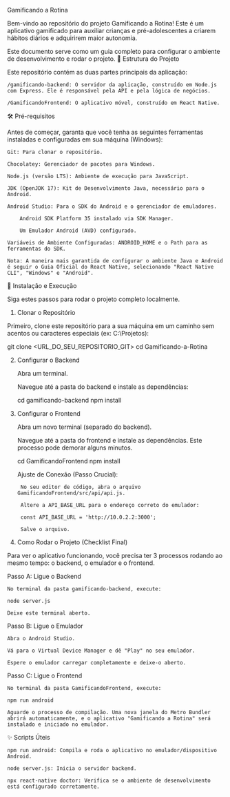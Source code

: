 Gamificando a Rotina

Bem-vindo ao repositório do projeto Gamificando a Rotina! Este é um aplicativo gamificado para auxiliar crianças e pré-adolescentes a criarem hábitos diários e adquirirem maior autonomia.

Este documento serve como um guia completo para configurar o ambiente de desenvolvimento e rodar o projeto.
📝 Estrutura do Projeto

Este repositório contém as duas partes principais da aplicação:

    /gamificando-backend: O servidor da aplicação, construído em Node.js com Express. Ele é responsável pela API e pela lógica de negócios.

    /GamificandoFrontend: O aplicativo móvel, construído em React Native.

🛠️ Pré-requisitos

Antes de começar, garanta que você tenha as seguintes ferramentas instaladas e configuradas em sua máquina (Windows):

    Git: Para clonar o repositório.

    Chocolatey: Gerenciador de pacotes para Windows.

    Node.js (versão LTS): Ambiente de execução para JavaScript.

    JDK (OpenJDK 17): Kit de Desenvolvimento Java, necessário para o Android.

    Android Studio: Para o SDK do Android e o gerenciador de emuladores.

        Android SDK Platform 35 instalado via SDK Manager.

        Um Emulador Android (AVD) configurado.

    Variáveis de Ambiente Configuradas: ANDROID_HOME e o Path para as ferramentas do SDK.

    Nota: A maneira mais garantida de configurar o ambiente Java e Android é seguir o Guia Oficial do React Native, selecionando "React Native CLI", "Windows" e "Android".

🚀 Instalação e Execução

Siga estes passos para rodar o projeto completo localmente.
1. Clonar o Repositório

Primeiro, clone este repositório para a sua máquina em um caminho sem acentos ou caracteres especiais (ex: C:\Projetos\):

git clone <URL_DO_SEU_REPOSITORIO_GIT>
cd Gamificando-a-Rotina

2. Configurar o Backend

    Abra um terminal.

    Navegue até a pasta do backend e instale as dependências:

    cd gamificando-backend
    npm install

3. Configurar o Frontend

    Abra um novo terminal (separado do backend).

    Navegue até a pasta do frontend e instale as dependências. Este processo pode demorar alguns minutos.

    cd GamificandoFrontend
    npm install

    Ajuste de Conexão (Passo Crucial):

        No seu editor de código, abra o arquivo GamificandoFrontend/src/api/api.js.

        Altere a API_BASE_URL para o endereço correto do emulador:

        const API_BASE_URL = 'http://10.0.2.2:3000';

        Salve o arquivo.

4. Como Rodar o Projeto (Checklist Final)

Para ver o aplicativo funcionando, você precisa ter 3 processos rodando ao mesmo tempo: o backend, o emulador e o frontend.

Passo A: Ligue o Backend

    No terminal da pasta gamificando-backend, execute:

    node server.js

    Deixe este terminal aberto.

Passo B: Ligue o Emulador

    Abra o Android Studio.

    Vá para o Virtual Device Manager e dê "Play" no seu emulador.

    Espere o emulador carregar completamente e deixe-o aberto.

Passo C: Ligue o Frontend

    No terminal da pasta GamificandoFrontend, execute:

    npm run android

    Aguarde o processo de compilação. Uma nova janela do Metro Bundler abrirá automaticamente, e o aplicativo "Gamificando a Rotina" será instalado e iniciado no emulador.

✨ Scripts Úteis

    npm run android: Compila e roda o aplicativo no emulador/dispositivo Android.

    node server.js: Inicia o servidor backend.

    npx react-native doctor: Verifica se o ambiente de desenvolvimento está configurado corretamente.
